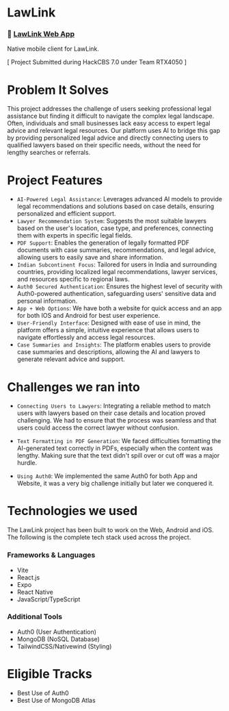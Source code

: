 # LawLink

### 🔗 [LawLink Web App](https://github.com/ManasJhaMJ/LawLink-Web)

Native mobile client for LawLink.

[ Project Submitted during HackCBS 7.0 under Team RTX4050 ]

# Problem It Solves

This project addresses the challenge of users seeking professional legal assistance but finding it difficult to navigate the complex legal landscape. Often, individuals and small businesses lack easy access to expert legal advice and relevant legal resources. Our platform uses AI to bridge this gap by providing personalized legal advice and directly connecting users to qualified lawyers based on their specific needs, without the need for lengthy searches or referrals.

# Project Features

- `AI-Powered Legal Assistance`: Leverages advanced AI models to provide legal recommendations and solutions based on case details, ensuring personalized and efficient support.
- `Lawyer Recommendation System`: Suggests the most suitable lawyers based on the user's location, case type, and preferences, connecting them with experts in specific legal fields.
- `PDF Support`: Enables the generation of legally formatted PDF documents with case summaries, recommendations, and legal advice, allowing users to easily save and share information.
- `Indian Subcontinent Focus`: Tailored for users in India and surrounding countries, providing localized legal recommendations, lawyer services, and resources specific to regional laws.
- `Auth0 Secured Authentication`: Ensures the highest level of security with Auth0-powered authentication, safeguarding users' sensitive data and personal information.
- `App + Web Options`: We have both a website for quick access and an app for both IOS and Android for best user experience.
- `User-Friendly Interface`: Designed with ease of use in mind, the platform offers a simple, intuitive experience that allows users to navigate effortlessly and access legal resources.
- `Case Summaries and Insights`: The platform enables users to provide case summaries and descriptions, allowing the AI and lawyers to generate relevant advice and support.

# Challenges we ran into

- `Connecting Users to Lawyers`: Integrating a reliable method to match users with lawyers based on their case details and location proved challenging. We had to ensure that the process was seamless and that users could access the correct lawyer without confusion.

- `Text Formatting in PDF Generation`: We faced difficulties formatting the AI-generated text correctly in PDFs, especially when the content was lengthy. Making sure that the text didn't spill over or cut off was a major hurdle.

- `Using Auth0`: We implemented the same Auth0 for both App and Website, it was a very big challenge initially but later we conquered it.

# Technologies we used

The LawLink project has been built to work on the Web, Android and iOS. The following is the complete tech stack used across the project.

### Frameworks & Languages

- Vite
- React.js
- Expo
- React Native
- JavaScript/TypeScript

### Additional Tools

- Auth0 (User Authentication)
- MongoDB (NoSQL Database)
- TailwindCSS/Nativewind (Styling)

# Eligible Tracks

- Best Use of Auth0
- Best Use of MongoDB Atlas
